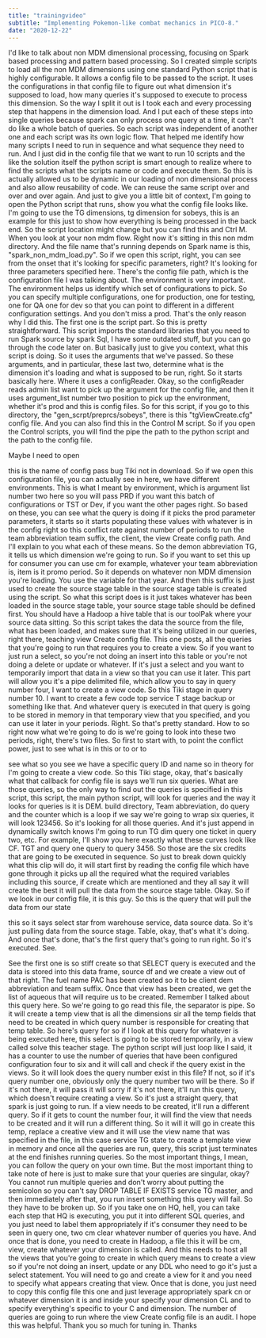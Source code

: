 ```yaml
---
title: "trainingvideo"
subtitle: "Implementing Pokemon-like combat mechanics in PICO-8."
date: "2020-12-22"
---
```


I'd like to talk about non MDM dimensional processing, 
focusing on Spark based processing and pattern based processing. 
So I created simple scripts to load all the non MDM dimensions using one standard Python script that is highly configurable. 
It allows a config file to be passed to the script. 
It uses the configurations in that config file to figure out what dimension it's supposed to load,
how many queries it's supposed to execute to process this dimension. 
So the way I split it out is I took each and every processing step that happens in the dimension load. 
And I put each of these steps into single queries because spark can only process one query at a time,
it can't do like a whole batch of queries. 
So each script was independent of another one and each script was its own logic flow. 
That helped me identify how many scripts I need to run in sequence and what sequence they need to run. 
And I just did in the config file that we want to run 10 scripts and the like the solution itself the python script is smart enough to realize where to find the scripts what the scripts name or code and execute them. 
So this is actually allowed us to be dynamic in our loading of non dimensional process and also allow reusability of code. 
We can reuse the same script over and over and over again. 
And just to give you a little bit of context, 
I'm going to open the Python script that runs, 
show you what the config file looks like. 
I'm going to use the TG dimensions, tg dimension for sobeys, this is an example for this just to show how everything is being processed in the back end. 
So the script location might change but you can find this and Ctrl M. 
When you look at your non mdm flow. 
Right now it's sitting in this non mdm directory. 
And the file name that's running depends on Spark name is this, "spark_non_mdm_load.py". 
So if we open this script, right, you can see from the onset that it's looking for specific parameters, right? 
It's looking for three parameters specified here. 
There's the config file path, which is the configuration file I was talking about. 
The environment is very important. 
The environment helps us identify which set of configurations to pick. 
So you can specify multiple configurations, one for production, one for testing, one for QA one for dev so that you can point to different in a different configuration settings. 
And you don't miss a prod. 
That's the only reason why I did this. 
The first one is the script part. 
So this is pretty straightforward. 
This script imports the standard libraries that you need to run Spark source by spark Sql, I have some outdated stuff, but you can go through the code later on. 
But basically just to give you context, what this script is doing. 
So it uses the arguments that we've passed. 
So these arguments, and in particular, these last two, determine what is the dimension it's loading and what is supposed to be run, right. 
So it starts basically here. 
Where it uses a configReader. 
Okay, so the configReader reads admin list want to pick up the argument for the config file, and then it uses argument_list number two position to pick up the environment, 
whether it's prod and this is config files. 
So for this script, if you go to this directory, the "gen_scrpt/preprcs/sobeys", there is this "tgViewCreate.cfg" config file. 
And you can also find this in the Control M script. 
So if you open the Control scripts, you will find the pipe the path to the python script and the path to the config file. 

Maybe I need to open

this is the name of config pass bug Tiki not in download. So if we open this configuration file, you can actually see in here, we have different environments. This is what I meant by environment, which is argument list number two here so you will pass PRD if you want this batch of configurations or TST or Dev, if you want the other pages right. So based on these, you can see what the query is doing if it picks the prod parameter parameters, it starts so it starts populating these values with whatever is in the config right so this conflict rate against number of periods to run the team abbreviation team suffix, the client, the view Create config path. And I'll explain to you what each of these means. So the demon abbreviation TG, it tells us which dimension we're going to run. So if you want to set this up for consumer you can use cm for example, whatever your team abbreviation is, item is it promo period. So it depends on whatever non MDM dimension you're loading. You use the variable for that year. And then this suffix is just used to create the source stage table in the source stage table is created using the script. So what this script does is it just takes whatever has been loaded in the source stage table, your source stage table should be defined first. You should have a Hadoop a hive table that is our toolPak where your source data sitting. So this script takes the data the source from the file, what has been loaded, and makes sure that it's being utilized in our queries, right there, teaching view Create config file. This one posts, all the queries that you're going to run that requires you to create a view. So if you want to just run a select, so you're not doing an insert into this table or you're not doing a delete or update or whatever. If it's just a select and you want to temporarily import that data in a view so that you can use it later. This part will allow you it's a pipe delimited file, which allow you to say in query number four, I want to create a view code. So this Tiki stage in query number 10. I want to create a few code top service T stage backup or something like that. And whatever query is executed in that query is going to be stored in memory in that temporary view that you specified, and you can use it later in your periods. Right. So that's pretty standard. How to so right now what we're going to do is we're going to look into these two periods, right, there's two files. So first to start with, to point the conflict power, just to see what is in this or to or to


see what so you see we have a specific query ID and name so in theory for I'm going to create a view code. So this Tiki stage, okay, that's basically what that callback for config file is says we'll run six queries. What are those queries, so the only way to find out the queries is specified in this script, this script, the main python script, will look for queries and the way it looks for queries is it is DEM. build directory, Team abbreviation, do query and the counter which is a loop if we say we're going to wrap six queries, it will look 123456. So it's looking for all those queries. And it's just append in dynamically switch knows I'm going to run TG dim query one ticket in query two, etc. For example, I'll show you here exactly what these curves look like CF. TGT and query one query to query 3456. So those are the six credits that are going to be executed in sequence. So just to break down quickly what this clip will do, it will start first by reading the config file which have gone through it picks up all the required what the required variables including this source, if create which are mentioned and they all say it will create the best it will pull the data from the source stage table. Okay. So if we look in our config file, it is this guy. So this is the query that will pull the data from our state


this so it says select star from warehouse service, data source data. So it's just pulling data from the source stage. Table, okay, that's what it's doing. And once that's done, that's the first query that's going to run right. So it's executed. See.


See the first one is so stiff create so that SELECT query is executed and the data is stored into this data frame, source df and we create a view out of that right. The fuel name PAC has been created so it to be client dem abbreviation and team suffix. Once that view has been created, we get the list of aqueous that will require us to be created. Remember I talked about this query here. So we're going to go read this file, the separator is pipe. So it will create a temp view that is all the dimensions sir all the temp fields that need to be created in which query number is responsible for creating that temp table. So here's query for so if I look at this query for whatever is being executed here, this select is going to be stored temporarily, in a view called solve this teacher stage. The python script will just loop like I said, it has a counter to use the number of queries that have been configured configuration four to six and it will call and check if the query exist in the views. So it will look does the query number exist in this file? If not, so if it's query number one, obviously only the query number two will be there. So if it's not there, it will pass it will sorry if it's not there, it'll run this query, which doesn't require creating a view. So it's just a straight query, that spark is just going to run. If a view needs to be created, it'll run a different query. So if it gets to count the number four, it will find the view that needs to be created and it will run a different thing. So it will it will go in create this temp, replace a creative view and it will use the view name that was specified in the file, in this case service TG state to create a template view in memory and once all the queries are run, query, this script just terminates at the end finishes running queries. So the most important things, I mean, you can follow the query on your own time. But the most important thing to take note of here is just to make sure that your queries are singular, okay? You cannot run multiple queries and don't worry about putting the semicolon so you can't say DROP TABLE IF EXISTS service TG master, and then immediately after that, you run insert something this query will fail. So they have to be broken up. So if you take one on HQ, hell, you can take each step that HQ is executing, you put it into different SQL queries, and you just need to label them appropriately if it's consumer they need to be seen in query one, two cm clear whatever number of queries you have. And once that is done, you need to create in Hadoop, a file this it will be cm, view, create whatever your dimension is called. And this needs to host all the views that you're going to create in which query means to create a view so if you're not doing an insert, update or any DDL who need to go it's just a select statement. You will need to go and create a view for it and you need to specify what appears creating that view. Once that is done, you just need to copy this config file this one and just leverage appropriately spark cn or whatever dimension it is and inside your specify your dimension CL and to specify everything's specific to your C and dimension. The number of queries are going to run where the view Create config file is an audit. I hope this was helpful. Thank you so much for tuning in. Thanks